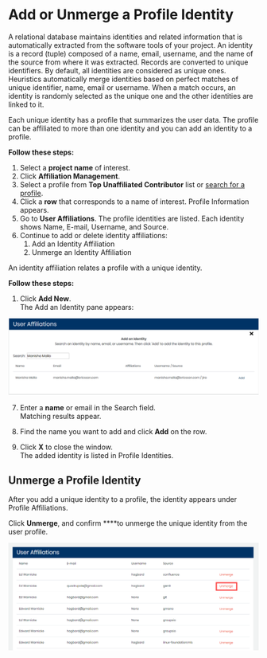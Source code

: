 # Add or Unmerge a Profile Identity

A relational database maintains identities and related information that is automatically extracted from the software tools of your project. An identity is a record \(tuple\) composed of a name, email, username, and the name of the source from where it was extracted. Records are converted to unique identifiers. By default, all identities are considered as unique ones. Heuristics automatically merge identities based on perfect matches of unique identifier, name, email or username. When a match occurs, an identity is randomly selected as the unique one and the other identities are linked to it.

Each unique identity has a profile that summarizes the user data. The profile can be affiliated to more than one identity and you can add an identity to a profile. 

**Follow these steps:**

1. Select a **project name** of interest. 
2. Click **Affiliation Management**. 
3. Select a profile from **Top Unaffiliated Contributor** list or [search for a profile](find-a-profile.md). 
4. Click a **row** that corresponds to a name of interest. Profile Information appears. 
5. Go to **User Affiliations**. The profile identities are listed. Each identity shows Name, E-mail, Username, and Source. 
6. Continue to add or delete identity affiliations:
   1. Add an Identity Affiliation
   2. Unmerge an Identity Affiliation



An identity affiliation relates a profile with a unique identity.

**Follow these steps:**

1. Click **Add New**.  
The Add an Identity pane appears:

![](../../../.gitbook/assets/18088130.png)

7. Enter a **name** or email in the Search field.  
Matching results appear.

8. Find the name you want to add and click **Add** on the row.

9. Click **X** to close the window.  
The added identity is listed in Profile Identities.

## Unmerge a Profile Identity

After you add a unique identity to a profile, the identity appears under Profile Affiliations.

Click **Unmerge**, and confirm ****to unmerge the unique identity from the user profile.

![Unmerge User Affiliations](../../../.gitbook/assets/unmerge-identity.png)





